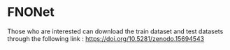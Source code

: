 # FNONet
Those who are interested can download the train dataset and test datasets through the following link : https://doi.org/10.5281/zenodo.15694543
